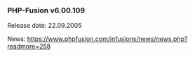 ### PHP-Fusion v6.00.109
Release date: 22.09.2005

News: https://www.phpfusion.com/infusions/news/news.php?readmore=258
